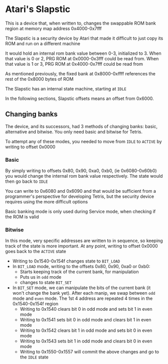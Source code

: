 # Atari's Slapstic

This is a device that, when written to, changes the swappable ROM bank region at memory map address 0x4000-0x7fff

The Slapstic is a security device by Atari that made it difficult to just copy its ROM and run on a different machine

It would hold an internal rom bank value between 0-3, initialized to 3. When that value is 0 or 2, PRG ROM at 0x0000-0x3fff could be read from. When that value is 1 or 3, PRG ROM at 0x4000-0x7fff could be read from

As mentioned previously, the fixed bank at 0x8000-0xffff references the rest of the 0x8000 bytes of ROM

The Slapstic has an internal state machine, starting at `IDLE`

In the following sections, Slapstic offsets means an offset from 0x6000. 

## Changing banks

The device, and its successors, had 3 methods of changing banks: basic, alternative and bitwise. You only need basic and bitwise for Tetris.

To attempt any of these modes, you needed to move from `IDLE` to `ACTIVE` by writing to offset 0x0000

### Basic

By simply writing to offsets 0x80, 0x90, 0xa0, 0xb0, (ie 0x6080-0x60b0) you would change the internal rom bank value respectively. The state would then go back to `IDLE`

You can write to 0x6080 and 0x6090 and that would be sufficient from a programmer's perspective for developing Tetris, but the security device requires using the more difficult options

Basic banking mode is only used during Service mode, when checking if the ROM is valid

### Bitwise

In this mode, very specific addresses are written to in sequence, so keeping track of the state is more important. At any point, writing to offset 0x0000 goes back to the `ACTIVE` state

* Writing to 0x1540-0x154f changes state to `BIT_LOAD`
* In `BIT_LOAD` mode, writing to the offsets 0x80, 0x90, 0xa0 or 0xb0:
    * Starts keeping track of the current bank, for manipulation
    * Puts us in `odd` mode
    * changes to state `BIT_SET`
* In `BIT_SET` mode, we can manipulate the bits of the current bank (it won't change the bank yet). After each manip, we swap between `odd` mode and `even` mode. The 1st 4 address are repeated 4 times in the 0x1540-0x154f region
    * Writing to 0x1540 clears bit 0 in odd mode and sets bit 1 in even mode
    * Writing to 0x1541 sets bit 0 in odd mode and clears bit 1 in even mode
    * Writing to 0x1542 clears bit 1 in odd mode and sets bit 0 in even mode
    * Writing to 0x1543 sets bit 1 in odd mode and clears bit 0 in even mode
    * Writing to 0x1550-0x1557 will commit the above changes and go to the `IDLE` state

